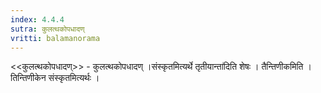 ```yaml
---
index: 4.4.4
sutra: कुलत्थकोपधादण्
vritti: balamanorama
---
```


<<कुलत्थकोपधादण्>> - कुलत्थकोपधादण् ।संस्कृतमित्यर्थे तृतीयान्ता॑दिति शेषः । तैन्तिणीकमिति । तिन्तिणीकेन संस्कृतमित्यर्थः । 